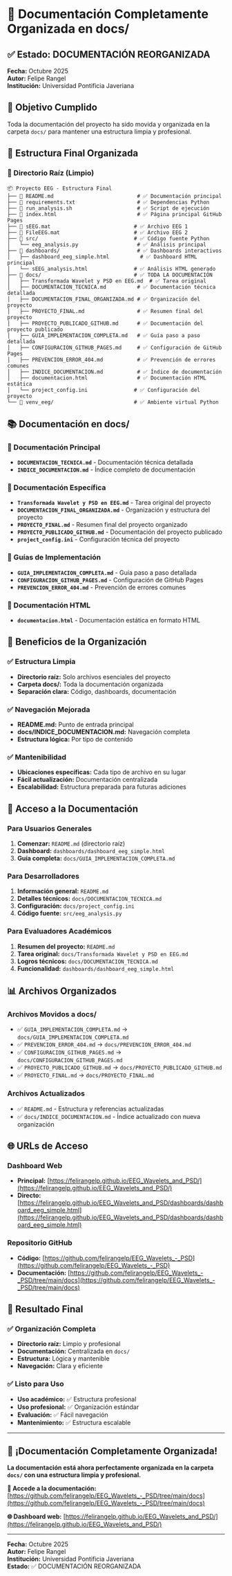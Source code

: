 # 📁 Documentación Completamente Organizada en docs/

## ✅ Estado: DOCUMENTACIÓN REORGANIZADA

**Fecha:** Octubre 2025  
**Autor:** Felipe Rangel  
**Institución:** Universidad Pontificia Javeriana  

## 🎯 Objetivo Cumplido

Toda la documentación del proyecto ha sido movida y organizada en la carpeta `docs/` para mantener una estructura limpia y profesional.

## 📁 Estructura Final Organizada

### **📂 Directorio Raíz (Limpio)**
```
📦 Proyecto EEG - Estructura Final
├── 📄 README.md                           # ✅ Documentación principal
├── 📄 requirements.txt                    # ✅ Dependencias Python
├── 📄 run_analysis.sh                     # ✅ Script de ejecución
├── 📄 index.html                          # ✅ Página principal GitHub Pages
├── 📄 sEEG.mat                           # ✅ Archivo EEG 1
├── 📄 FileEEG.mat                        # ✅ Archivo EEG 2
├── 📁 src/                               # ✅ Código fuente Python
│   └── eeg_analysis.py                   # ✅ Análisis principal
├── 📁 dashboards/                         # ✅ Dashboards interactivos
│   ├── dashboard_eeg_simple.html          # ✅ Dashboard HTML principal
│   └── sEEG_analysis.html               # ✅ Análisis HTML generado
├── 📁 docs/                              # ✅ TODA LA DOCUMENTACIÓN
│   ├── Transformada Wavelet y PSD en EEG.md  # ✅ Tarea original
│   ├── DOCUMENTACION_TECNICA.md          # ✅ Documentación técnica detallada
│   ├── DOCUMENTACION_FINAL_ORGANIZADA.md # ✅ Organización del proyecto
│   ├── PROYECTO_FINAL.md                 # ✅ Resumen final del proyecto
│   ├── PROYECTO_PUBLICADO_GITHUB.md      # ✅ Documentación del proyecto publicado
│   ├── GUIA_IMPLEMENTACION_COMPLETA.md   # ✅ Guía paso a paso detallada
│   ├── CONFIGURACION_GITHUB_PAGES.md     # ✅ Configuración de GitHub Pages
│   ├── PREVENCION_ERROR_404.md           # ✅ Prevención de errores comunes
│   ├── INDICE_DOCUMENTACION.md           # ✅ Índice de documentación
│   ├── documentacion.html                # ✅ Documentación HTML estática
│   └── project_config.ini               # ✅ Configuración del proyecto
└── 📁 venv_eeg/                          # ✅ Ambiente virtual Python
```

## 📚 Documentación en docs/

### **📄 Documentación Principal**
- **`DOCUMENTACION_TECNICA.md`** - Documentación técnica detallada
- **`INDICE_DOCUMENTACION.md`** - Índice completo de documentación

### **📄 Documentación Específica**
- **`Transformada Wavelet y PSD en EEG.md`** - Tarea original del proyecto
- **`DOCUMENTACION_FINAL_ORGANIZADA.md`** - Organización y estructura del proyecto
- **`PROYECTO_FINAL.md`** - Resumen final del proyecto organizado
- **`PROYECTO_PUBLICADO_GITHUB.md`** - Documentación del proyecto publicado
- **`project_config.ini`** - Configuración técnica del proyecto

### **📄 Guías de Implementación**
- **`GUIA_IMPLEMENTACION_COMPLETA.md`** - Guía paso a paso detallada
- **`CONFIGURACION_GITHUB_PAGES.md`** - Configuración de GitHub Pages
- **`PREVENCION_ERROR_404.md`** - Prevención de errores comunes

### **📄 Documentación HTML**
- **`documentacion.html`** - Documentación estática en formato HTML

## 🎯 Beneficios de la Organización

### **✅ Estructura Limpia**
- **Directorio raíz:** Solo archivos esenciales del proyecto
- **Carpeta docs/:** Toda la documentación organizada
- **Separación clara:** Código, dashboards, documentación

### **✅ Navegación Mejorada**
- **README.md:** Punto de entrada principal
- **docs/INDICE_DOCUMENTACION.md:** Navegación completa
- **Estructura lógica:** Por tipo de contenido

### **✅ Mantenibilidad**
- **Ubicaciones específicas:** Cada tipo de archivo en su lugar
- **Fácil actualización:** Documentación centralizada
- **Escalabilidad:** Estructura preparada para futuras adiciones

## 🚀 Acceso a la Documentación

### **Para Usuarios Generales**
1. **Comenzar:** `README.md` (directorio raíz)
2. **Dashboard:** `dashboards/dashboard_eeg_simple.html`
3. **Guía completa:** `docs/GUIA_IMPLEMENTACION_COMPLETA.md`

### **Para Desarrolladores**
1. **Información general:** `README.md`
2. **Detalles técnicos:** `docs/DOCUMENTACION_TECNICA.md`
3. **Configuración:** `docs/project_config.ini`
4. **Código fuente:** `src/eeg_analysis.py`

### **Para Evaluadores Académicos**
1. **Resumen del proyecto:** `README.md`
2. **Tarea original:** `docs/Transformada Wavelet y PSD en EEG.md`
3. **Logros técnicos:** `docs/DOCUMENTACION_TECNICA.md`
4. **Funcionalidad:** `dashboards/dashboard_eeg_simple.html`

## 📊 Archivos Organizados

### **Archivos Movidos a docs/**
- ✅ `GUIA_IMPLEMENTACION_COMPLETA.md` → `docs/GUIA_IMPLEMENTACION_COMPLETA.md`
- ✅ `PREVENCION_ERROR_404.md` → `docs/PREVENCION_ERROR_404.md`
- ✅ `CONFIGURACION_GITHUB_PAGES.md` → `docs/CONFIGURACION_GITHUB_PAGES.md`
- ✅ `PROYECTO_PUBLICADO_GITHUB.md` → `docs/PROYECTO_PUBLICADO_GITHUB.md`
- ✅ `PROYECTO_FINAL.md` → `docs/PROYECTO_FINAL.md`

### **Archivos Actualizados**
- ✅ `README.md` - Estructura y referencias actualizadas
- ✅ `docs/INDICE_DOCUMENTACION.md` - Índice actualizado con nueva organización

## 🌐 URLs de Acceso

### **Dashboard Web**
- **Principal:** [https://felirangelp.github.io/EEG_Wavelets_and_PSD/](https://felirangelp.github.io/EEG_Wavelets_and_PSD/)
- **Directo:** [https://felirangelp.github.io/EEG_Wavelets_and_PSD/dashboards/dashboard_eeg_simple.html](https://felirangelp.github.io/EEG_Wavelets_and_PSD/dashboards/dashboard_eeg_simple.html)

### **Repositorio GitHub**
- **Código:** [https://github.com/felirangelp/EEG_Wavelets_-_PSD](https://github.com/felirangelp/EEG_Wavelets_-_PSD)
- **Documentación:** [https://github.com/felirangelp/EEG_Wavelets_-_PSD/tree/main/docs](https://github.com/felirangelp/EEG_Wavelets_-_PSD/tree/main/docs)

## 🎉 Resultado Final

### **✅ Organización Completa**
- **Directorio raíz:** Limpio y profesional
- **Documentación:** Centralizada en `docs/`
- **Estructura:** Lógica y mantenible
- **Navegación:** Clara y eficiente

### **✅ Listo para Uso**
- **Uso académico:** ✅ Estructura profesional
- **Uso profesional:** ✅ Organización estándar
- **Evaluación:** ✅ Fácil navegación
- **Mantenimiento:** ✅ Estructura escalable

---

## 🚀 ¡Documentación Completamente Organizada!

**La documentación está ahora perfectamente organizada en la carpeta `docs/` con una estructura limpia y profesional.**

**📁 Accede a la documentación:** [https://github.com/felirangelp/EEG_Wavelets_-_PSD/tree/main/docs](https://github.com/felirangelp/EEG_Wavelets_-_PSD/tree/main/docs)

**🌐 Dashboard web:** [https://felirangelp.github.io/EEG_Wavelets_and_PSD/](https://felirangelp.github.io/EEG_Wavelets_and_PSD/)

---

**Fecha:** Octubre 2025  
**Autor:** Felipe Rangel  
**Institución:** Universidad Pontificia Javeriana  
**Estado:** ✅ DOCUMENTACIÓN REORGANIZADA

